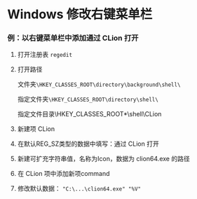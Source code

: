 # Windows 修改右键菜单栏

### 例：以右键菜单栏中添加通过 CLion 打开

1. 打开注册表 `regedit`
3. 打开路径
   
   文件夹`\HKEY_CLASSES_ROOT\directory\background\shell\`
   
   指定文件夹`\HKEY_CLASSES_ROOT\directory\shell\`
   
   指定文件目录\HKEY_CLASSES_ROOT\*\shell\CLion
   
5. 新建项 CLion
6. 在默认REG_SZ类型的数据中填写：通过 CLion 打开
7. 新建可扩充字符串值，名称为Icon，数据为 clion64.exe 的路径
8. 在 CLion 项中添加新项command
9. 修改默认数据： `"C:\...\clion64.exe" "%V"`

